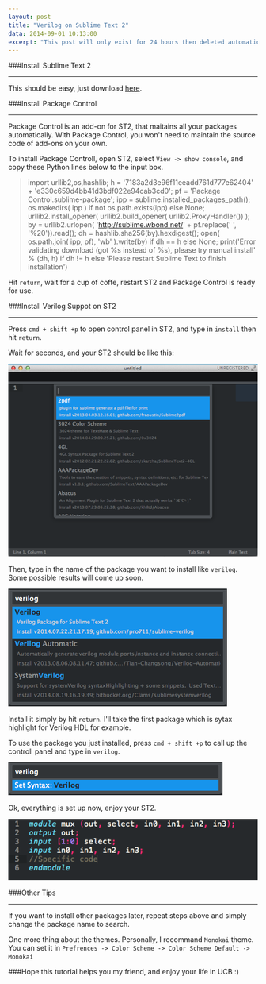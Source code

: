 ```yaml
---
layout: post
title: "Verilog on Sublime Text 2"
data: 2014-09-01 10:13:00
excerpt: "This post will only exist for 24 hours then deleted automatically. Take your time Guoxiang Han, an d enjoy your life in UCB"
---
```


###Install Sublime Text 2

---------------------
This should be easy, just download [here](http://c758482.r82.cf2.rackcdn.com/Sublime%20Text%202.0.2.dmg).

###Install Package Control

---------------------
Package Control is an add-on for ST2, that maitains all your packages automatically. With Package Control, you won't need to maintain the source code of add-ons on your own.

To install Package Controll, open ST2, select `View -> show console`, and copy these Python lines below to the input box.

> import urllib2,os,hashlib; h = '7183a2d3e96f11eeadd761d777e62404' + 'e330c659d4bb41d3bdf022e94cab3cd0'; pf = 'Package Control.sublime-package'; ipp = sublime.installed_packages_path(); os.makedirs( ipp ) if not os.path.exists(ipp) else None; urllib2.install_opener( urllib2.build_opener( urllib2.ProxyHandler()) ); by = urllib2.urlopen( 'http://sublime.wbond.net/' + pf.replace(' ', '%20')).read(); dh = hashlib.sha256(by).hexdigest(); open( os.path.join( ipp, pf), 'wb' ).write(by) if dh == h else None; print('Error validating download (got %s instead of %s), please try manual install' % (dh, h) if dh != h else 'Please restart Sublime Text to finish installation')

Hit `return`, wait for a cup of coffe, restart ST2 and Package Control is ready for use.

###Install Verilog Suppot on ST2

---------------------
Press `cmd + shift +p` to open control panel in ST2, and type in `install` then hit `return`. 

Wait for seconds, and your ST2 should be like this:

![screen shot for ST2](/assets/ST_PC.png)

Then, type in the name of the package you want to install like `verilog`. Some possible results will come up soon.

![screen shot for Verilog](/assets/ST_verilog.png)

Install it simply by hit `return`. I'll take the first package which is sytax highlight for Verilog HDL for example.

To use the package you just installed, press `cmd + shift +p` to call up the controll panel and type in `verilog`. 

![syntax](/assets/syntax.png)

Ok, everything is set up now, enjoy your ST2.

![ready2use](/assets/ready2use.png)

###Other Tips

----------------------
If you want to install other packages later, repeat steps above and simply change the package name to search.

One more thing about the themes. Personally, I recommand `Monokai` theme. You can set it in `Prefrences -> Color Scheme -> Color Scheme Default -> Monokai`


###Hope this tutorial helps you my friend, and enjoy your life in UCB :)